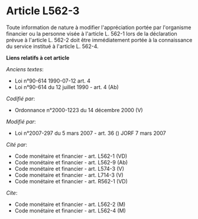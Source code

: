 # Article L562-3

Toute information de nature à modifier l'appréciation portée par l'organisme financier ou la personne visée à l'article L.
562-1 lors de la déclaration prévue à l'article L. 562-2 doit être immédiatement portée à la connaissance du service institué
à l'article L. 562-4.

**Liens relatifs à cet article**

_Anciens textes_:

  - Loi n°90-614 1990-07-12 art. 4
  - Loi n°90-614 du 12 juillet 1990 - art. 4 (Ab)

_Codifié par_:

  - Ordonnance n°2000-1223 du 14 décembre 2000 (V)

_Modifié par_:

  - Loi n°2007-297 du 5 mars 2007 - art. 36 () JORF 7 mars 2007

_Cité par_:

  - Code monétaire et financier - art. L562-1 (VD)
  - Code monétaire et financier - art. L562-9 (Ab)
  - Code monétaire et financier - art. L574-3 (V)
  - Code monétaire et financier - art. L714-3 (V)
  - Code monétaire et financier - art. R562-1 (VD)

_Cite_:

  - Code monétaire et financier - art. L562-2 (M)
  - Code monétaire et financier - art. L562-4 (M)
